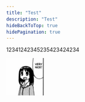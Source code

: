 ```yaml
---
title: "Test"
description: "Test"
hideBackToTop: true
hidePagination: true
---
```

12341242345235423424234

![verynice](verynice.png)
